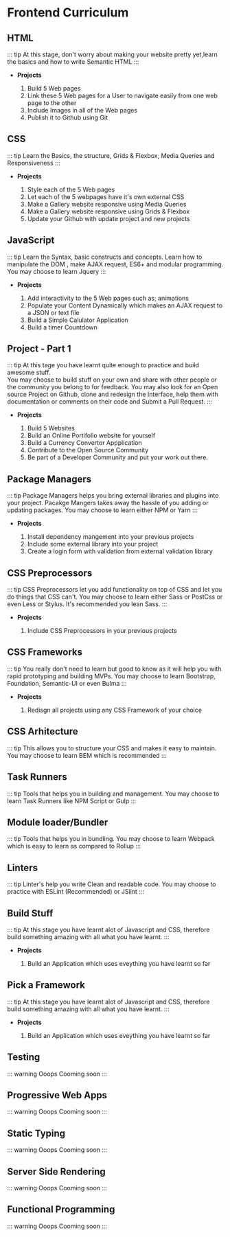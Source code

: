 # Frontend Curriculum


## HTML
::: tip
At this stage, don't worry about making your website pretty yet,learn the basics and how to write Semantic HTML
:::

* **Projects** <Badge text="Todo" type="tip"/>
    1. Build 5 Web pages
    2. Link these 5 Web pages for a User to navigate easily from one web page to the other
    3. Include Images in all of the Web pages
    4. Publish it to Github using Git


## CSS
::: tip
Learn the Basics, the structure, Grids & Flexbox, Media Queries and Responsiveness
:::

* **Projects** <Badge text="Todo" type="tip"/>
    1. Style each of the 5 Web pages
    2. Let each of the 5 webpages have it's own external CSS
    3. Make a Gallery website responsive using Media Queries
    4. Make a Gallery website responsive using Grids & Flexbox
    5. Update your Github with update project and new projects


## JavaScript
::: tip
Learn the Syntax, basic constructs and concepts.
Learn how to manipulate the DOM , make AJAX request, ES6+ and modular programming.
You may choose to learn Jquery 
:::


* **Projects** <Badge text="Todo" type="tip"/>
    1. Add interactivity to the 5 Web pages such as; animations 
    2. Populate your Content Dynamically which makes an AJAX request to a JSON or text file
    3. Build a Simple Calulator Application 
    4. Build a timer Countdown


## Project - Part 1
::: tip
At this tage you have learnt quite enough to practice and build awesome stuff.  
You may choose to build stuff on your own and share with other people or the community you belong to for feedback. 
You may also look for an Open source Project on Github, clone and redesign the Interface, help them with documentation or comments on their code and Submit a Pull Request. 
:::

* **Projects** <Badge text="Todo" type="tip"/> 
    1. Build 5 Websites
    2. Build an Online Portifolio website for yourself
    3. Build a Currency Convertor Appplication
    4. Contribute to the Open Source Community
    5. Be part of a Developer Community and put your work out there.


## Package Managers
::: tip
Package Managers helps you bring external libraries and plugins into your project. Pacakge Mangers takes 
away the hassle of you adding or updating packages. You may choose to learn either NPM or Yarn
:::

* **Projects** <Badge text="Todo" type="tip"/> 
    1. Install dependency mangement into your previous projects
    2. Include some external library into your project
    3. Create a login form with validation from external validation library


## CSS Preprocessors
::: tip
CSS Preprocessors let you add functionality on top of CSS and let you do things that CSS can't.
You may choose to learn either Sass or PostCss or even Less or Stylus. It's recommended you lean Sass.
:::
* **Projects** <Badge text="Todo" type="tip"/> 
    1. Include CSS Preprocessors in your previous projects


## CSS Frameworks
::: tip
You really don't need to learn but good to know as it
will help you with rapid prototyping and building MVPs. You may choose to 
learn Bootstrap, Foundation, Semantic-UI or even Bulma
:::
* **Projects** <Badge text="Todo" type="tip"/> 
    1. Redisgn all projects using any CSS Framework of your choice


## CSS Arhitecture
::: tip
This allows you to structure your CSS and makes it easy to maintain. 
You may choose to learn BEM which is recommended
:::


## Task Runners
::: tip
Tools that helps you in building and management. 
You may choose to learn Task Runners like NPM Script or Gulp
:::

        
## Module loader/Bundler
::: tip
Tools that helps you in bundling. 
You may choose to learn Webpack which is easy to learn as compared to Rollup
:::


## Linters
::: tip
Linter's help you write Clean and readable code.
You may choose to practice with ESLint (Recommended) or JSlint
:::


## Build Stuff
::: tip
At this stage you have learnt alot of Javascript and CSS, therefore build something amazing with 
all what you have learnt.
:::

* **Projects** <Badge text="Todo" type="tip"/> 
    1. Build an Application which uses eveything you have learnt so far


## Pick a Framework
::: tip
At this stage you have learnt alot of Javascript and CSS, therefore build something amazing with 
all what you have learnt.
:::

* **Projects** <Badge text="Todo" type="tip"/> 
    1. Build an Application which uses eveything you have learnt so far


## Testing
::: warning Ooops
Cooming soon
:::


## Progressive Web Apps
::: warning Ooops
Cooming soon
:::


## Static Typing
::: warning Ooops
Cooming soon
:::


## Server Side Rendering
::: warning Ooops
Cooming soon
:::


## Functional Programming
::: warning Ooops
Cooming soon
:::
